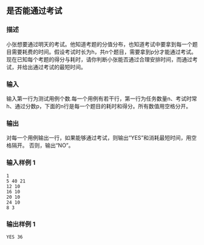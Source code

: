 ## 是否能通过考试

### 描述

小张想要通过明天的考试。他知道考题的分值分布，也知道考试中要拿到每一个题目需要耗费的时间。假设考试时长为h，共n个题目，需要拿到p分才能通过考试。现在已知每个考题的得分与耗时，请你判断小张能否通过合理安排时间，而通过考试，并给出通过考试的最短时间。

### 输入

输入第一行为测试用例个数.每一个用例有若干行，第一行为任务数量n、考试时常h、通过分数p，下面的n行是每一个题目的耗时和得分。所有数值用空格分开。

### 输出

对每一个用例输出一行，如果能够通过考试，则输出“YES”和消耗最短时间，用空格隔开。 否则，输出“NO”。

### 输入样例 1 

```
1
5 40 21 
12 10 
16 10 
20 10 
24 10 
8 3 
```

### 输出样例 1

```
YES 36
```
